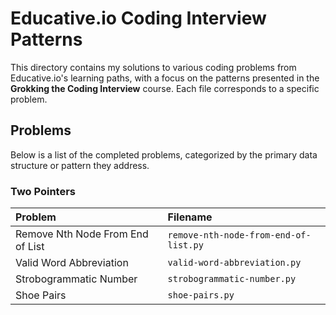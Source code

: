 # Educative.io Coding Interview Patterns

This directory contains my solutions to various coding problems from Educative.io's learning paths, with a focus on the patterns presented in the **Grokking the Coding Interview** course. Each file corresponds to a specific problem.

## Problems

Below is a list of the completed problems, categorized by the primary data structure or pattern they address.

### Two Pointers

| Problem                          | Filename                              |
| :------------------------------- | :------------------------------------ |
| Remove Nth Node From End of List | `remove-nth-node-from-end-of-list.py` |
| Valid Word Abbreviation          | `valid-word-abbreviation.py`          |
| Strobogrammatic Number           | `strobogrammatic-number.py`           |
| Shoe Pairs                       | `shoe-pairs.py`                       |
